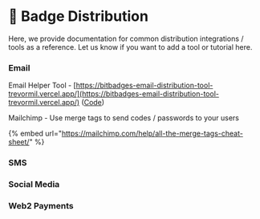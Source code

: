 # 🔀 Badge Distribution

Here, we provide documentation for common distribution integrations / tools as a reference. Let us know if you want to add a tool or tutorial here.

### Email

Email Helper Tool - [https://bitbadges-email-distribution-tool-trevormil.vercel.app/](https://bitbadges-email-distribution-tool-trevormil.vercel.app/) ([Code](https://github.com/BitBadges/bitbadges-email-distribution-tool))

Mailchimp - Use merge tags to send codes / passwords to your users

{% embed url="https://mailchimp.com/help/all-the-merge-tags-cheat-sheet/" %}

### SMS



### Social Media



### Web2 Payments

